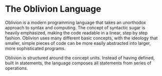 The Oblivion Language
=======

Oblivion is a modern programming language that takes an unorthodox approach to syntax and computing. The concept of syntactic sugar is heavily emphasized, making the code readable in a linear, step by step fashion. Oblivion uses many different basic concepts, with the ideology that smaller, simple pieces of code can be more easily abstracted into larger, more sophisticated programs.

Oblivion is structured around the concept units. Instead of having defined, built in statements, the language composes all statements from series of operations. 
